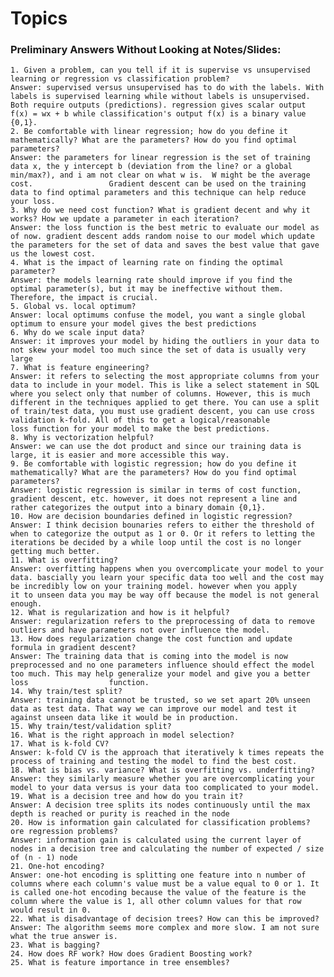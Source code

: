 # Topics
### Preliminary Answers Without Looking at Notes/Slides: 
    1. Given a problem, can you tell if it is supervise vs unsupervised learning or regression vs classification problem?
    Answer: supervised versus unsupervised has to do with the labels. With labels is supervised learning while without labels is unsupervised. Both require outputs (predictions). regression gives scalar output                 f(x) = wx + b while classification's output f(x) is a binary value {0,1}.
    2. Be comfortable with linear regression; how do you define it mathematically? What are the parameters? How do you find optimal parameters?
    Answer: the parameters for linear regression is the set of training data x, the y intercept b (deviation from the line? or a global min/max?), and i am not clear on what w is.  W might be the average cost.                 Gradient descent can be used on the training data to find optimal parameters and this technique can help reduce your loss.
    3. Why do we need cost function? What is gradient decent and why it works? How we update a parameter in each iteration?
    Answer: the loss function is the best metric to evaluate our model as of now. gradient descent adds random noise to our model which update the parameters for the set of data and saves the best value that gave             us the lowest cost.
    4. What is the impact of learning rate on finding the optimal parameter?
    Answer: the models learning rate should improve if you find the optimal parameter(s), but it may be ineffective without them. Therefore, the impact is crucial.
    5. Global vs. local optimum?
    Answer: local optimums confuse the model, you want a single global optimum to ensure your model gives the best predictions
    6. Why do we scale input data?
    Answer: it improves your model by hiding the outliers in your data to not skew your model too much since the set of data is usually very large 
    7. What is feature engineering?
    Answer: it refers to selecting the most appropriate columns from your data to include in your model. This is like a select statement in SQL where you select only that number of columns. However, this is much               different in the techniques applied to get there. You can use a split of train/test data, you must use gradient descent, you can use cross validation k-fold. All of this to get a logical/reasonable                 loss function for your model to make the best predictions. 
    8. Why is vectorization helpful?
    Answer: we can use the dot product and since our training data is large, it is easier and more accessible this way.
    9. Be comfortable with logistic regression; how do you define it mathematically? What are the parameters? How do you find optimal parameters?
    Answer: logistic regression is similar in terms of cost function, gradient descent, etc. however, it does not represent a line and rather categorizes the output into a binary domain {0,1}. 
    10. How are decision boundaries defined in logistic regression? 
    Answer: I think decision bounaries refers to either the threshold of when to categorize the output as 1 or 0. Or it refers to letting the iterations be decided by a while loop until the cost is no longer                   getting much better.
    11. What is overfitting?
    Answer: overfitting happens when you overcomplicate your model to your data. bascially you learn your specific data too well and the cost may be incredibly low on your training model. however when you apply                it to unseen data you may be way off because the model is not general enough. 
    12. What is regularization and how is it helpful?
    Answer: regularization refers to the preprocessing of data to remove outliers and have parameters not over influence the model. 
    13. How does regularization change the cost function and update formula in gradient descent?
    Answer: The training data that is coming into the model is now preprocessed and no one parameters influence should effect the model too much. This may help generalize your model and give you a better loss                  function.
    14. Why train/test split?
    Answer: training data cannot be trusted, so we set apart 20% unseen data as test data. That way we can improve our model and test it against unseen data like it would be in production.
    15. Why train/test/validation split?
    16. What is the right approach in model selection?
    17. What is k-fold CV?
    Answer: k-fold CV is the approach that iteratively k times repeats the process of training and testing the model to find the best cost.
    18. What is bias vs. variance? What is overfitting vs. underfitting?
    Answer: they similarly measure whether you are overcomplicating your model to your data versus is your data too complicated to your model. 
    19. What is a decision tree and how do you train it?
    Answer: A decision tree splits its nodes continuously until the max depth is reached or purity is reached in the node
    20. How is information gain calculated for classification problems? ore regression problems?
    Answer: information gain is calculated using the current layer of nodes in a decision tree and calculating the number of expected / size of (n - 1) node
    21. One-hot encoding?
    Answer: one-hot encoding is splitting one feature into n number of columns where each column's value must be a value equal to 0 or 1. It is called one-hot encoding because the value of the feature is the                   column where the value is 1, all other column values for that row would result in 0. 
    22. What is disadvantage of decision trees? How can this be improved?
    Answer: The algorithm seems more complex and more slow. I am not sure what the true answer is. 
    23. What is bagging?
    24. How does RF work? How does Gradient Boosting work?
    25. What is feature importance in tree ensembles?
